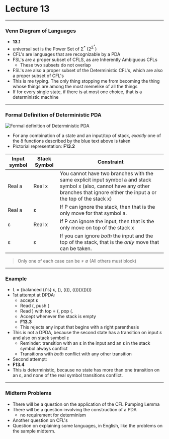 <h1>Lecture 13</h1>

---

<h3>Venn Diagram of Languages</h3>

  * __13.1__
  * universal set is the Power Set of &Sigma;<sup>&ast;</sup> (2<sup>&Sigma;<sup>&ast;</sup></sup>)
  * CFL's are languages that are recognizable by a PDA
  * FSL's are a proper subset of CFLS, as are Inherently Ambiguous CFLs
      - These two subsets do not overlap
  * FSL's are also a proper subset of the Deterministic CFL's, which are also a proper subset of CFL's
  * This is me typing. The only thing stopping me from becoming the thing whose things are among the most memelike of all the things
  * If for every single state, if there is at most one choice, that is a deterministic machine

---

<h3>Formal Definition of Deterministic PDA</h3>

![Formal definition of Deterministic PDA](https://cdn.discordapp.com/attachments/581226308672159747/709910243194306651/unknown.png) 

  * For any combination of a state and an input/top of stack, *exactly* one of the &delta; functions described by the blue text above is taken
  * Pictorial representation: __F13.2__

| Input symbol | Stack Symbol | Constraint |
| --- | --- | --- |
| Real a | Real x | You cannot have two branches with the same explicit input symbol a and stack symbol x (also, cannot have any other branches that ignore either the input a or the top of the stack x) |
| Real a | &epsilon; | If P can ignore the stack, then that is the only move for that symbol a. |
| &epsilon; | Real x | If P can ignore the input, then that is the only move on top of the stack x |
| &epsilon; | &epsilon; | If you can ignore *both* the input and the top of the stack, that is the *only* move that can be taken. |

>Only one of each case can be &ne; &empty; (All others must block)

---

<h3>Example</h3>

  * L = {balanced ()'s} &epsilon;, (), (()), (())()(()())
  * 1st attempt at DPDA:
      - accept &epsilon;
      - Read (, push (
      - Read ) with top = (, pop (.
      - Accept whenever the stack is empty
      - __F13.3__
      - This rejects any input that begins with a right parenthesis
  * This is not a DPDA, because the second state has a transition on input &epsilon; and also on stack symbol &epsilon;
      - Reminder: transition with an &epsilon; in the input and an &epsilon; in the stack symbol always conflict
      - Transitions with *both* conflict with any other transition
  * Second attempt:
  * __F13.4__
  * This *is* deterministic, because no state has more than one transition on an &epsilon;, and none of the real symbol transitions conflict.

---


<h3>Midterm Problems</h3>

  * There will be a question on the application of the CFL Pumping Lemma
  * There will be a question involving the construction of a PDA
      - no requirement for determinism
  * Another question on CFL's
  * Question on explaining some languages, in English, like the problems on the sample midterm.